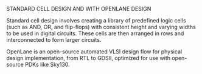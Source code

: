 STANDARD CELL DESIGN AND WITH OPENLANE DESIGN


Standard cell design involves creating a library of predefined logic cells (such as AND, OR, and flip-flops) with consistent height and varying widths to be used in digital circuits. These cells are then arranged in rows and interconnected to form larger circuits.

OpenLane is an open-source automated VLSI design flow for physical design implementation, from RTL to GDSII, optimized for use with open-source PDKs like Sky130. 
